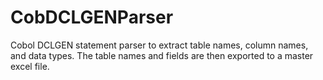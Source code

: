 # CobDCLGENParser
Cobol DCLGEN statement parser to extract table names, column names, and data types. The table names and fields are then exported to a master excel file.
